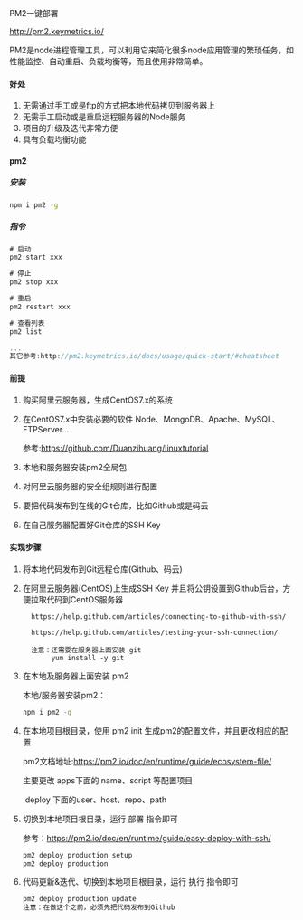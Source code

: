 PM2一键部署

http://pm2.keymetrics.io/

PM2是node进程管理工具，可以利用它来简化很多node应用管理的繁琐任务，如性能监控、自动重启、负载均衡等，而且使用非常简单。

#### 好处

1. 无需通过手工或是ftp的方式把本地代码拷贝到服务器上
2. 无需手工启动或是重启远程服务器的Node服务
3. 项目的升级及迭代非常方便
4. 具有负载均衡功能

#### pm2

##### 安装

```bash
npm i pm2 -g
```



##### 指令

```javascript
# 启动
pm2 start xxx

# 停止
pm2 stop xxx

# 重启
pm2 restart xxx

# 查看列表
pm2 list

...
其它参考:http://pm2.keymetrics.io/docs/usage/quick-start/#cheatsheet
```

#### 前提

1. 购买阿里云服务器，生成CentOS7.x的系统

2. 在CentOS7.x中安装必要的软件 Node、MongoDB、Apache、MySQL、FTPServer...

   参考:https://github.com/Duanzihuang/linuxtutorial

3. 本地和服务器安装pm2全局包

4. 对阿里云服务器的安全组规则进行配置

5. 要把代码发布到在线的Git仓库，比如Github或是码云

6. 在自己服务器配置好Git仓库的SSH Key


#### 实现步骤

1. 将本地代码发布到Git远程仓库(Github、码云)

2. 在阿里云服务器(CentOS)上生成SSH Key 并且将公钥设置到Github后台，方便拉取代码到CentOS服务器

         https://help.github.com/articles/connecting-to-github-with-ssh/
        
         https://help.github.com/articles/testing-your-ssh-connection/
         
         注意：还需要在服务器上面安装 git     
        	  yum install -y git

3. 在本地及服务器上面安装 pm2

   本地/服务器安装pm2：    

   ```bash
   npm i pm2 -g
   ```

4. 在本地项目根目录，使用 pm2 init 生成pm2的配置文件，并且更改相应的配置

   pm2文档地址:https://pm2.io/doc/en/runtime/guide/ecosystem-file/

   主要更改 apps下面的 name、script 等配置项目

   ​		deploy 下面的user、host、repo、path

5. 切换到本地项目根目录，运行 部署 指令即可

   参考：https://pm2.io/doc/en/runtime/guide/easy-deploy-with-ssh/

   ```bash
   pm2 deploy production setup
   pm2 deploy production
   ```

6. 代码更新&迭代、切换到本地项目根目录，运行 执行 指令即可

   ```bash
   pm2 deploy production update
   注意：在做这个之前，必须先把代码发布到Github
   ```


